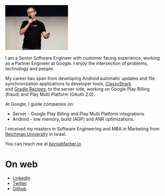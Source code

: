 
<img src="img/Header.jpg" width="200"/>

I am a Senior Software Engineer with customer facing experience, working as a Partner Engineer at Google. I enjoy the intersection
of problems, technology and people.

My career has span from developing Android automatic updates and file synchronization applications to
developer tools, [ClassyShark](https://github.com/google/android-classyshark)  
and [Gradle Recipes](https://github.com/android/gradle-recipes), to the server side, 
working on Google Play Billing (fraud) and Play Multi Platform (OAuth 2.0).

At Google, I guide companies on:
* Server - Google Play Billing and Play Multi Platform integrations.
* Android - low memory, build (AGP) and ANR optimizations.
 
I received my masters in Software Engineering and MBA in Marketing from [Reichman 
University](https://www.runi.ac.il/en/) in Israel.

You can reach me at <boris@farber.io>.

# On web
* [LinkedIn](https://www.linkedin.com/in/borisfarber/) 
* [Twitter](https://x.com/BorisFarber) 
* [Github](https://github.com/borisf) 

